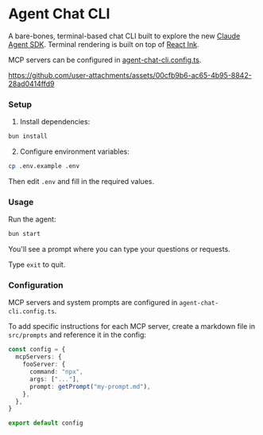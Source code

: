 # Agent Chat CLI

A bare-bones, terminal-based chat CLI built to explore the new [Claude Agent SDK](https://docs.claude.com/en/api/agent-sdk/overview). Terminal rendering is built on top of [React Ink](https://github.com/vadimdemedes/ink).

MCP servers can be configured in [agent-chat-cli.config.ts](agent-chat-cli.config.ts).

https://github.com/user-attachments/assets/00cfb9b6-ac65-4b95-8842-28ad0414ffd9

### Setup

1. Install dependencies:

```bash
bun install
```

2. Configure environment variables:

```bash
cp .env.example .env
```

Then edit `.env` and fill in the required values.

### Usage

Run the agent:

```bash
bun start
```

You'll see a prompt where you can type your questions or requests.

Type `exit` to quit.

### Configuration

MCP servers and system prompts are configured in `agent-chat-cli.config.ts`.

To add specific instructions for each MCP server, create a markdown file in `src/prompts` and reference it in the config:

```ts
const config = {
  mcpServers: {
    fooServer: {
      command: "npx",
      args: ["..."],
      prompt: getPrompt("my-prompt.md"),
    },
  },
}

export default config
```
